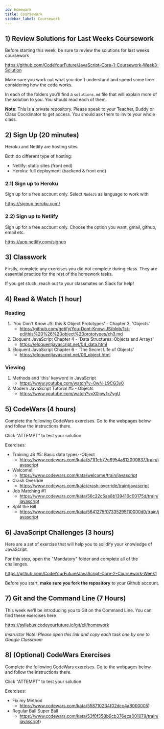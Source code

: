 ```yaml
---
id: homework
title: Coursework
sidebar_label: Coursework
---
```


## 1) Review Solutions for Last Weeks Coursework

Before starting this week, be sure to review the solutions for last weeks coursework

https://github.com/CodeYourFuture/JavaScript-Core-1-Coursework-Week3-Solution

Make sure you work out what you don't understand and spend some time considering how the code works.

In each of the folders you'll find a `solutions.md` file that will explain more of the solution to you. You should read each of them.

**Note**: This is a private repository. Please speak to your Teacher, Buddy or Class Coordinator to get access. You should ask them to invite your whole class.

## 2) Sign Up (20 minutes)

Heroku and Netlify are hosting sites.

Both do different type of hosting:

- Netlify: static sites (front end)
- Heroku: full deployment (backend & front end)

### 2.1) Sign up to Heroku

Sign up for a free account only. Select `NodeJS` as language to work with

https://signup.heroku.com/

### 2.2) Sign up to Netlify

Sign up for a free account only. Choose the option you want, gmail, github, email etc.

https://app.netlify.com/signup

## 3) Classwork

Firstly, complete any exercises you did not complete during class. They are essential practice for the rest of the homework tasks.

If you get stuck, reach out to your classmates on Slack for help!

## 4) Read & Watch (1 hour)

### Reading

1. 'You Don't Know JS: this & Object Prototypes' - Chapter 3, 'Objects'
   - https://github.com/getify/You-Dont-Know-JS/blob/1st-ed/this%20%26%20object%20prototypes/ch3.md
2. Eloquent JavaScript Chapter 4 - 'Data Structures: Objects and Arrays'
   - https://eloquentjavascript.net/04_data.html
3. Eloquent JavaScript Chapter 6 - 'The Secret Life of Objects'
   - https://eloquentjavascript.net/06_object.html

### Viewing

1. Methods and 'this' keyword in JavaScript
   - https://www.youtube.com/watch?v=0wN-L9CG3y0
2. Modern JavaScript Tutorial #5 - Objects
   - https://www.youtube.com/watch?v=X0ipw1k7ygU

## 5) CodeWars (4 hours)

Complete the following CodeWars exercises. Go to the webpages below and follow the instructions there.

Click "ATTEMPT" to test your solution.

Exercises:

- Training JS #5: Basic data types--Object
  - https://www.codewars.com/kata/571f1eb77e8954a812000837/train/javascript
- Welcome!
  - https://www.codewars.com/kata/welcome/train/javascript
- Crash Override
  - https://www.codewars.com/kata/crash-override/train/javascript
- Job Matching #1
  - https://www.codewars.com/kata/56c22c5ae8b139416c00175d/train/javascript
- Split the Bill
  - https://www.codewars.com/kata/5641275f07335295f10000d0/train/javascript

## 6) JavaScript Challenges (3 hours)

Here are a set of exercise that will help you to solidify your knowledge of JavaScript.

For this step, open the "Mandatory" folder and complete all of the challenges.

https://github.com/CodeYourFuture/JavaScript-Core-2-Coursework-Week1

Before you start, **make sure you fork the repository** to your Github account.

## 7) Git and the Command Line (7 Hours)

This week we'll be introducing you to Git on the Command Line. You can find these exercises here

https://syllabus.codeyourfuture.io/git/cli/homework

_Instructor Note: Please open this link and copy each task one by one to Google Classroom_

## 8) (Optional) CodeWars Exercises

Complete the following CodeWars exercises. Go to the webpages below and follow the instructions there.

Click "ATTEMPT" to test your solution.

Exercises:

- Fix my Method
  - https://www.codewars.com/kata/558710234f02dcc4a8000005)
- Regular Ball Super Ball
  - https://www.codewars.com/kata/53f0f358b9cb376eca001079/train/javascript)
